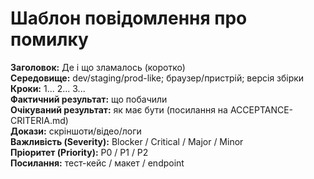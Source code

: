 # Шаблон повідомлення про помилку

**Заголовок:** Де і що зламалось (коротко)  
**Середовище:** dev/staging/prod-like; браузер/пристрій; версія збірки  
**Кроки:** 1... 2... 3...  
**Фактичний результат:** що побачили  
**Очікуваний результат:** як має бути (посилання на ACCEPTANCE-CRITERIA.md)  
**Докази:** скріншоти/відео/логи  
**Важливість (Severity):** Blocker / Critical / Major / Minor  
**Пріоритет (Priority):** P0 / P1 / P2  
**Посилання:** тест-кейс / макет / endpoint
